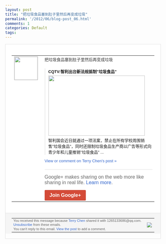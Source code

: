 ```yaml
---
layout: post
title: "把垃圾食品塞到肚子里然后再变成垃圾"
permalink: '/2012/06/blog-post_06.html'
comments: 1
categories: Default
tags: 
---
```

<div style="border:solid 1px #dfdfdf;color:#686868;font:13px Arial"><div style="background-color:#fff;padding:20px;"><table cellpadding="0" cellspacing="0"><tr><td style="padding-right:15px;vertical-align:top"><a href="https://plus.google.com/_/notifications/ngemlink?&amp;emid=CJDy4aG4ubACFcXH3AodHXIAAA&amp;path=%2F108643996575278738906&amp;dt=1338979747662"><img height="75" src="https://lh3.googleusercontent.com/-KKRGTyJ5Bl0/AAAAAAAAAAI/AAAAAAAAEEY/jllxqER5dCk/s75-c-k-a/photo.jpg" style="border:solid 1px #cccccc;" width="75"/></a></td><td style="width:578px;color:#333;font:13px Arial;vertical-align:top;"><div style="padding-bottom:10px">把垃圾食品塞到肚子里然后再变成垃圾</div><div style="margin-top:10px;padding-left:10px; border-left:2px solid #EAEAEA"><span style="margin-right:5px"><div style="margin-bottom:4px;font-weight:bold"><a href="https://plus.google.com/_/notifications/ngemlink?&amp;emid=CJDy4aG4ubACFcXH3AodHXIAAA&amp;path=%2F108643996575278738906%2Fposts%2FHmLBbdNzmoN%3Fgpinv%3DAMIXal8t-6LqmVY0EWelrNi5vksUwYME6IEIHbG9u07BLrNaQWRATaPaVnLBppkLw2_pSaLzPlv8BusQBmJt-bSf0AaS0TEJvjYMwirVNjuH2DZGp6vUBiY&amp;dt=1338979747662" style="zSoyz;text-decoration:none">CQTV:智利出台新法规抵制"垃圾食品"</a></div><a href="https://plus.google.com/_/notifications/ngemlink?&amp;emid=CJDy4aG4ubACFcXH3AodHXIAAA&amp;path=%2F108643996575278738906%2Fposts%2FHmLBbdNzmoN%3Fgpinv%3DAMIXal8t-6LqmVY0EWelrNi5vksUwYME6IEIHbG9u07BLrNaQWRATaPaVnLBppkLw2_pSaLzPlv8BusQBmJt-bSf0AaS0TEJvjYMwirVNjuH2DZGp6vUBiY&amp;dt=1338979747662" style="zSoyz"><img border="0" src="https://images2-focus-opensocial.googleusercontent.com/gadgets/proxy?url=https://ytimg.googleusercontent.com/vi/rhpz--sN4iw/hqdefault.jpg&amp;container=focus&amp;gadget=a&amp;rewriteMime=image/*&amp;refresh=31536000&amp;resize_h=195" style="width:312px;height:195px;display:block"/></a><div style="margin:5px 0 12px 0"><a href="http://www.youtube.com/v/rhpz--sN4iw&amp;hl=en&amp;fs=1&amp;autoplay=1" style="zSoyz;text-decoration:none">智利国会近日就通过一项法案，禁止在所有学<wbr/>校周围销售"垃圾食品"，同时还限制垃圾食<wbr/>品生产商以广告等形式向青少年和儿童推销"<wbr/>垃圾食品" ...</a></div></span></div><a href="https://plus.google.com/_/notifications/ngemlink?&amp;emid=CJDy4aG4ubACFcXH3AodHXIAAA&amp;path=%2F108643996575278738906%2Fposts%2FHmLBbdNzmoN%3Fgpinv%3DAMIXal8t-6LqmVY0EWelrNi5vksUwYME6IEIHbG9u07BLrNaQWRATaPaVnLBppkLw2_pSaLzPlv8BusQBmJt-bSf0AaS0TEJvjYMwirVNjuH2DZGp6vUBiY&amp;dt=1338979747662" style="color:#3366CC;text-decoration:none;">View or comment on Terry Chen's post »</a><div style="margin-top:20px;border-top:solid 1px #dfdfdf"><div style="padding:15px 0;color:#686868;font:16px Arial;">Google+ makes sharing on the web more like sharing in real life. <a href="http://www.google.com/+/learnmore/" style="color:#3366CC;text-decoration:none;">Learn more</a>.</div><a href="https://plus.google.com/_/notifications/ngemlink?&amp;emid=CJDy4aG4ubACFcXH3AodHXIAAA&amp;path=%2F%3Fgpinv%3DAMIXal8t-6LqmVY0EWelrNi5vksUwYME6IEIHbG9u07BLrNaQWRATaPaVnLBppkLw2_pSaLzPlv8BusQBmJt-bSf0AaS0TEJvjYMwirVNjuH2DZGp6vUBiY&amp;dt=1338979747662" style="display:inline-block;padding:7px 15px;background-color:#d44b38; color:#fff;font-size:16px; font-weight:bold;border-radius:2px;border:solid 1px #c43b28; white-space:nowrap;text-decoration:none">Join Google+</a></div></td></tr></table></div><div style="border-top:solid 1px #dfdfdf;padding:0 20px; background-color:#f5f5f5"><table cellpadding="0" cellspacing="0" style="height:50px"><tbody><tr><td style="vertical-align:middle;width:100%; color:#636363;font:11px Arial; line-height:120%">You received this message because <a href="https://plus.google.com/_/notifications/ngemlink?&amp;emid=CJDy4aG4ubACFcXH3AodHXIAAA&amp;path=%2F108643996575278738906%3Fgpinv%3DAMIXal8t-6LqmVY0EWelrNi5vksUwYME6IEIHbG9u07BLrNaQWRATaPaVnLBppkLw2_pSaLzPlv8BusQBmJt-bSf0AaS0TEJvjYMwirVNjuH2DZGp6vUBiY&amp;dt=1338979747662" style="color:#3366CC;text-decoration:none;">Terry Chen</a> shared it with 1265133686@qq.com. <a href="https://plus.google.com/_/notifications/ngemlink?&amp;emid=CJDy4aG4ubACFcXH3AodHXIAAA&amp;path=%2F_%2Fnonplus%2Femailsettings%3Fgpinv%3DAMIXal8t-6LqmVY0EWelrNi5vksUwYME6IEIHbG9u07BLrNaQWRATaPaVnLBppkLw2_pSaLzPlv8BusQBmJt-bSf0AaS0TEJvjYMwirVNjuH2DZGp6vUBiY%26est%3DADH5u8VjwIqd_wBhs-qONN7iXTums53jhhMeqY4RanU03Z4flhE3SDchNTgHPuwHrYTOKKrVip47mOLzEsFU7JzdoZJEY0chSEkrlH7OnginFZNPIRBnia1xjXdDR0wp_CLYC5c9ZoWe&amp;dt=1338979747662" style="color:#3366CC;text-decoration:none;">Unsubscribe</a> from these emails.<br/>You can't reply to this email. <a href="https://plus.google.com/_/notifications/ngemlink?&amp;emid=CJDy4aG4ubACFcXH3AodHXIAAA&amp;path=%2F108643996575278738906%2Fposts%2FHmLBbdNzmoN%3Fgpinv%3DAMIXal8t-6LqmVY0EWelrNi5vksUwYME6IEIHbG9u07BLrNaQWRATaPaVnLBppkLw2_pSaLzPlv8BusQBmJt-bSf0AaS0TEJvjYMwirVNjuH2DZGp6vUBiY&amp;dt=1338979747662" style="color:#3366CC;text-decoration:none;">View the post</a> to add a comment.<br/></td><td><img src="https://ssl.gstatic.com/s2/oz/images/notifications/logo/google-plus-6617a72bb36cc548861652780c9e6ff1.png"/></td></tr></tbody></table></div></div>